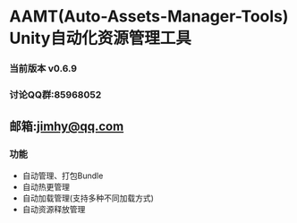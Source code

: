 # AAMT(Auto-Assets-Manager-Tools) Unity自动化资源管理工具

### 当前版本 v0.6.9

### 讨论QQ群:85968052
## 邮箱:jimhy@qq.com

### 功能

- 自动管理、打包Bundle
- 自动热更管理
- 自动加载管理(支持多种不同加载方式)
- 自动资源释放管理